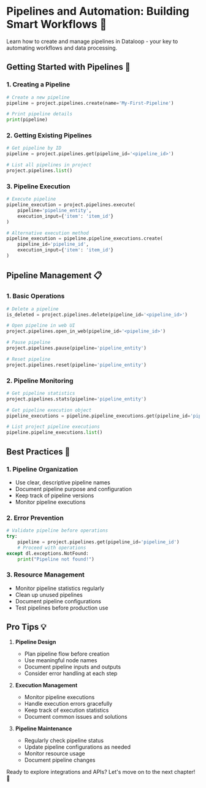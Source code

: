 # Pipelines and Automation: Building Smart Workflows 🔄

Learn how to create and manage pipelines in Dataloop - your key to automating workflows and data processing.

## Getting Started with Pipelines 🚀

### 1. Creating a Pipeline

```python
# Create a new pipeline
pipeline = project.pipelines.create(name='My-First-Pipeline')

# Print pipeline details
print(pipeline)
```

### 2. Getting Existing Pipelines

```python
# Get pipeline by ID
pipeline = project.pipelines.get(pipeline_id='<pipeline_id>')

# List all pipelines in project
project.pipelines.list()
```

### 3. Pipeline Execution

```python
# Execute pipeline
pipeline_execution = project.pipelines.execute(
    pipeline='pipeline_entity',
    execution_input={'item': 'item_id'}
)

# Alternative execution method
pipeline_execution = pipeline.pipeline_executions.create(
    pipeline_id='pipeline_id',
    execution_input={'item': 'item_id'}
)
```

## Pipeline Management 📋

### 1. Basic Operations

```python
# Delete a pipeline
is_deleted = project.pipelines.delete(pipeline_id='<pipeline_id>')

# Open pipeline in web UI
project.pipelines.open_in_web(pipeline_id='<pipeline_id>')

# Pause pipeline
project.pipelines.pause(pipeline='pipeline_entity')

# Reset pipeline
project.pipelines.reset(pipeline='pipeline_entity')
```

### 2. Pipeline Monitoring

```python
# Get pipeline statistics
project.pipelines.stats(pipeline='pipeline_entity')

# Get pipeline execution object
pipeline_executions = pipeline.pipeline_executions.get(pipeline_id='pipeline_id')

# List project pipeline executions
pipeline.pipeline_executions.list()
```

## Best Practices 👑

### 1. Pipeline Organization
- Use clear, descriptive pipeline names
- Document pipeline purpose and configuration
- Keep track of pipeline versions
- Monitor pipeline executions

### 2. Error Prevention
```python
# Validate pipeline before operations
try:
    pipeline = project.pipelines.get(pipeline_id='pipeline_id')
    # Proceed with operations
except dl.exceptions.NotFound:
    print("Pipeline not found!")
```

### 3. Resource Management
- Monitor pipeline statistics regularly
- Clean up unused pipelines
- Document pipeline configurations
- Test pipelines before production use

## Pro Tips 💡

1. **Pipeline Design**
   - Plan pipeline flow before creation
   - Use meaningful node names
   - Document pipeline inputs and outputs
   - Consider error handling at each step

2. **Execution Management**
   - Monitor pipeline executions
   - Handle execution errors gracefully
   - Keep track of execution statistics
   - Document common issues and solutions

3. **Pipeline Maintenance**
   - Regularly check pipeline status
   - Update pipeline configurations as needed
   - Monitor resource usage
   - Document pipeline changes

Ready to explore integrations and APIs? Let's move on to the next chapter! 🚀 